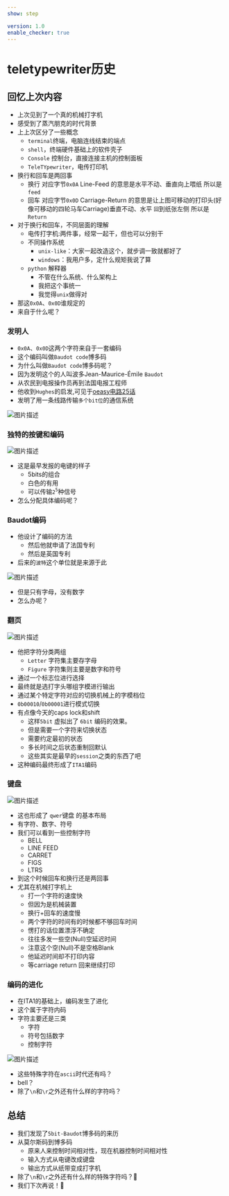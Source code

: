 ```yaml
---
show: step

version: 1.0
enable_checker: true
---
```


# teletypewriter历史

## 回忆上次内容

- 上次见到了一个真的机械打字机
- 感受到了蒸汽朋克的时代背景
- 上上次区分了一些概念
	- `terminal`终端，电脑连线结束的端点
	- `shell`，终端硬件基础上的软件壳子
	- `Console` 控制台，直接连接主机的控制面板
	- `TeleTYpewriter`，电传打印机
- 换行和回车是两回事
	- 换行 对应字节`0x0A` Line-Feed 的意思是水平不动、垂直向上喂纸 所以是`feed`
	- 回车 对应字节`0x0D` Carriage-Return 的意思是让上图可移动的打印头(好像可移动的四轮马车Carriage)垂直不动、水平 `回`到纸张左侧 所以是`Return`
- 对于换行和回车，不同层面的理解
	- 电传打字机:两件事，经常一起干，但也可以分别干
	- 不同操作系统
		- `unix-like`：大家一起改造这个，就步调一致就都好了
		- `windows`：我用户多，定什么规矩我说了算
	- `python` 解释器
		- 不管在什么系统、什么架构上
		- 我把这个事统一
		- 我觉得`unix`做得对
- 那这`0x0A`、`0x0D`谁规定的
- 来自于什么呢？

### 发明人
- `0x0A`、`0x0D`这两个字符来自于一套编码 
- 这个编码叫做`Baudot code`博多码
- 为什么叫做`Baudot code`博多码呢？
- 因为发明这个的人叫波多Jean-Maurice-Émile `Baudot`
- 从农民到电报操作员再到法国电报工程师
- 他收到`Hughes`的启发,可见于[oeasy电路25话](https://www.bilibili.com/video/BV1Es411Z7MH?p=25)
- 发明了用一条线路传输`多个bit位`的通信系统

![图片描述](https://doc.shiyanlou.com/courses/uid1190679-20210223-1614081948071)

### 独特的按键和编码

![图片描述](https://doc.shiyanlou.com/courses/uid1190679-20210223-1614082162708)

- 这是最早发报的电键的样子
	- 5bits的组合
	- 白色的有用
	- 可以传输`2`<sup>`5`</sup>种信号
- 怎么分配具体编码呢？

### Baudot编码
- 他设计了编码的方法
	- 然后他就申请了法国专利
	- 然后是英国专利
- 后来的`波特`这个单位就是来源于此

![图片描述](https://doc.shiyanlou.com/courses/uid1190679-20210223-1614082283082)

- 但是只有字母，没有数字
- 怎么办呢？

### 翻页

![图片描述](https://doc.shiyanlou.com/courses/uid1190679-20210223-1614082485171)

- 他把字符分类两组
	- `Letter` 字符集主要存字母
	- `Figure` 字符集则主要是数字和符号
- 通过一个标志位进行选择
- 最终就是选打字头哪组字模进行输出
- 通过某个特定字符对应的切换机械上的字模档位
- `0b00010`/`0b00001`进行模式切换
- 有点像今天的caps lock和shift
	- 这样`5bit` 虚拟出了 `6bit` 编码的效果。
	- 但是需要一个字符来切换状态
	- 需要约定最初的状态
	- 多长时间之后状态重制回默认
	- 这些其实是最早的`session`之类的东西了吧
- 这种编码最终形成了`ITA1`编码

### 键盘

![图片描述](https://doc.shiyanlou.com/courses/uid1190679-20210223-1614083402089)

- 这也形成了 `qwer`键盘 的基本布局
- 有字符、数字、符号
- 我们可以看到一些控制字符
	- BELL
	- LINE FEED
	- CARRET
	- FIGS
	- LTRS
- 到这个时候回车和换行还是两回事
- 尤其在机械打字机上
	- 打一个字符的速度快
	- 但因为是机械装置
	- 换行+回车的速度慢
	- 两个字符的时间有的时候都不够回车时间
	- 愣打的话位置漂浮不确定
	- 往往多发一些空(Null)空延迟时间
	- 注意这个空(Null)不是空格Blank
	- 他延迟时间却不打印内容
	- 等carriage return 回来继续打印

### 编码的进化
- 在ITA1的基础上，编码发生了进化
- 这个属于字符内码
- 字符主要还是三类
	- 字符
	- 符号包括数字
	- 控制字符

![图片描述](https://doc.shiyanlou.com/courses/uid1190679-20210223-1614083549476)

- 这些特殊字符在`ascii`时代还有吗？
- bell？
- 除了`\n`和`\r`之外还有什么样的字符吗？

## 总结

- 我们发现了`5bit-Baudot`博多码的来历
- 从莫尔斯码到博多码
	- 原来人来控制时间相对性，现在机器控制时间相对性
	- 输入方式从电键改成键盘
	- 输出方式从纸带变成打字机
- 除了`\n`和`\r`之外还有什么样的特殊字符吗？🤔
- 我们下次再说！👋